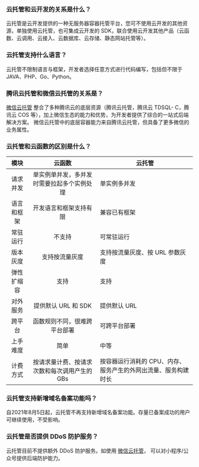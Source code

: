 [](id:que1)

### 云托管和云开发的关系是什么？

云托管是云开发提供的一种无服务器容器托管平台，您可不使用云开发的其他资源，单独使用云托管，也可集成云开发的 SDK，联合使用云开发其他产品（云函数、云调用、云接入、云数据库、云存储、静态网站托管等）。

[](id:que2)

### 云托管支持什么语言？

云托管不限制语言与框架，开发者选择任意方式进行代码编写，包括但不限于 JAVA、PHP、Go、Python。

[](id:que3)

### 腾讯云托管和微信云托管的关系是？

[微信云托管](https://cloud.weixin.qq.com/cloudrun?utm_source=qcloud) 整合了多种腾讯云的底层资源（腾讯云托管，腾讯云 TDSQL- C，腾讯云 COS 等），加上微信生态的能力和优势，为开发者提供了综合的一站式后端解决方案。 微信云托管中的底层容器能力来自腾讯云托管，但具备了更多微信的业务属性。

[](id:que4)

### 云托管和云函数的区别是什么？

|    模块    |                    云函数                    | 云托管                                                       |
| :--------: | :------------------------------------------: | ------------------------------------------------------------ |
|  请求并发  |  单实例单并发，多并发时需要拉起多个实例处理  | 单实例多并发                                                 |
| 语言和框架 |            开发语言和框架支持有限            | 兼容已有框架                                                 |
|  常驻运行  |                    不支持                    | 可常驻运行                                                   |
|  版本灰度  |                支持按流量灰度                | 支持按流量灰度、按 URL 参数灰度                              |
| 弹性扩缩容 |                     支持                     | 支持                                                         |
|  对外服务  |             提供默认 URL 和 SDK              | 提供默认 URL                                                 |
|   跨平台   |         函数规则不同，很难跨平台部署         | 可跨平台部署                                                 |
|  上手难度  |                     简单                     | 中等                                                         |
|  计费方式  | 按请求量计费、按请求次数和每次调用产生的 GBs | 按容器运行消耗的 CPU、内存、服务产生的外网出流量、服务构建时长 |


[](id:que6)

### 云托管支持新增域名备案功能吗？

自2021年8月5日起，云托管不再支持新增域名备案功能。存量已备案成功的用户可继续使用，不受影响。

[](id:que7)

### 云托管是否提供 DDoS 防护服务？

云托管目前不提供额外 DDoS 防护服务。如使用 [微信云托管](https://cloud.weixin.qq.com/cloudrun?utm_source=qcloud)， 可以对小程序/公众号提供后端防护能力。
